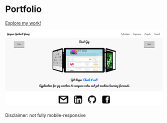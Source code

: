 # Portfolio
[Explore my work!](https://greysongy.github.io/updatedPortfolio/)

![Portfolio Image](assets/images/portfolioPic.png)

Disclaimer: not fully mobile-responsive

